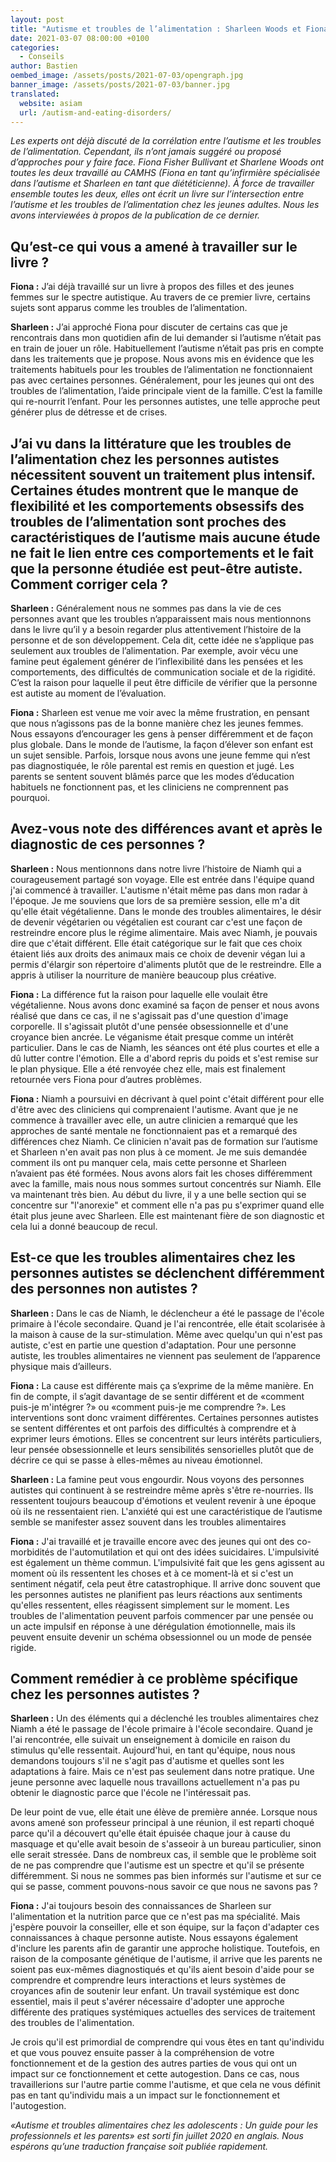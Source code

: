 ```yaml
---
layout: post
title: "Autisme et troubles de l’alimentation : Sharleen Woods et Fiona Fisher Bullivant"
date: 2021-03-07 08:00:00 +0100
categories:
  - Conseils
author: Bastien
oembed_image: /assets/posts/2021-07-03/opengraph.jpg
banner_image: /assets/posts/2021-07-03/banner.jpg
translated:
  website: asiam
  url: /autism-and-eating-disorders/
---
```


*Les experts ont déjà discuté de la corrélation entre l’autisme et les troubles de l’alimentation. Cependant, ils n’ont jamais suggéré ou proposé d’approches pour y faire face. Fiona 
Fisher Bullivant et Sharlene Woods ont toutes les deux travaillé au CAMHS (Fiona en tant qu’infirmière spécialisée dans l’autisme et Sharleen en tant que diététicienne). À force de 
travailler ensemble toutes les deux, elles ont écrit un livre sur l’intersection entre l’autisme et les troubles de l’alimentation chez les jeunes adultes. Nous les avons interviewées à 
propos de la publication de ce dernier.*

## Qu’est-ce qui vous a amené à travailler sur le livre ?

**Fiona&nbsp;:** J’ai déjà travaillé sur un livre à propos des filles et des jeunes femmes sur le spectre autistique. Au travers de ce premier livre, certains 
sujets sont apparus comme les troubles de l’alimentation.

**Sharleen&nbsp;:** J’ai approché Fiona pour discuter de certains cas que je rencontrais dans mon quotidien afin de lui demander si l’autisme n’était pas en train de jouer un rôle. Habituellement 
l’autisme n’était pas pris en compte dans les traitements que je propose. Nous avons mis en évidence que les traitements habituels pour les troubles de l’alimentation ne fonctionnaient pas avec 
certaines personnes. Généralement, pour les jeunes qui ont des troubles de l’alimentation, l’aide principale vient de la famille. C’est la famille qui re-nourrit l’enfant. Pour les personnes autistes,
une telle approche peut générer plus de détresse et de crises.


## J’ai vu dans la littérature que les troubles de l’alimentation chez les personnes autistes nécessitent souvent un traitement plus intensif. Certaines études montrent que le manque de flexibilité et les comportements obsessifs des troubles de l’alimentation sont proches des caractéristiques de l’autisme mais aucune étude ne fait le lien entre ces comportements et le fait que la personne étudiée est peut-être autiste. Comment corriger cela ?

**Sharleen&nbsp;:** Généralement nous ne sommes pas dans la vie de ces personnes avant que les troubles n’apparaissent mais nous mentionnons dans le livre qu’il y a besoin regarder plus 
attentivement l’histoire de la personne et de son développement. Cela dit, cette idée ne s’applique pas seulement aux troubles de l’alimentation. Par exemple, avoir vécu une famine peut 
également générer de l’inflexibilité dans les pensées et les comportements, des difficultés de communication sociale et de la rigidité. C’est la raison pour laquelle il peut être difficile de 
vérifier que la personne est autiste au moment de l’évaluation.

**Fiona&nbsp;:** Sharleen est venue me voir avec la même frustration, en pensant que nous n’agissons pas de la bonne manière chez les jeunes femmes. Nous essayons d’encourager les gens à penser 
différemment et de façon plus globale. Dans le monde de l’autisme, la façon d’élever son enfant est un sujet sensible. 
Parfois, lorsque nous avons une jeune femme qui n’est pas diagnostiquée, le rôle parental est remis en question et jugé. Les parents se sentent souvent blâmés parce que les modes d’éducation 
habituels ne fonctionnent pas, et les cliniciens ne comprennent pas pourquoi.


<amp-img src="/assets/posts/2021-07-03/img1.jpg" layout="fixed" class="center" width="380" height="253" alt="Img1"></amp-img>


## Avez-vous note des différences avant et après le diagnostic de ces personnes ?

**Sharleen&nbsp;:** Nous mentionnons dans notre livre l’histoire de Niamh qui a courageusement partagé son voyage. Elle est entrée dans l'équipe quand j'ai commencé à travailler. L'autisme n'était 
même pas dans mon radar à l'époque. Je me souviens que lors de sa première session, elle m'a dit qu'elle était végétalienne. Dans le monde des troubles alimentaires, le désir de devenir 
végétarien ou végétalien est courant car c'est une façon de restreindre encore plus le régime alimentaire. Mais avec Niamh, je pouvais dire que c'était différent. Elle était catégorique sur 
le fait que ces choix étaient liés aux droits des animaux mais ce choix de devenir végan lui a permis d'élargir son répertoire d'aliments plutôt que de le restreindre. Elle a appris à utiliser la 
nourriture de manière beaucoup plus créative.

**Fiona&nbsp;:** La différence fut la raison pour laquelle elle voulait être végétalienne. Nous avons donc examiné sa façon de penser et nous avons réalisé que dans ce cas, il ne s'agissait pas 
d'une question d'image corporelle. Il s'agissait plutôt d'une pensée obsessionnelle et d'une croyance bien ancrée. Le véganisme était presque comme un intérêt particulier.
Dans le cas de Niamh, les séances ont été plus courtes et elle a dû lutter contre l'émotion. Elle a d'abord repris du poids et s'est remise sur le plan physique. Elle a été renvoyée chez elle, 
mais est finalement retournée vers Fiona pour d’autres problèmes.

**Fiona&nbsp;:** Niamh a poursuivi en décrivant à quel point c'était différent pour elle d'être avec des cliniciens qui comprenaient l'autisme. Avant que je ne commence à travailler avec elle, un 
autre clinicien a remarqué que les approches de santé mentale ne fonctionnaient pas et a remarqué des différences chez Niamh. Ce clinicien n'avait pas de formation sur l’autisme et Sharleen n'en 
avait pas non plus à ce moment. Je me suis demandée comment ils ont pu manquer cela, mais cette personne et Sharleen n’avaient pas été formées. Nous avons alors fait les choses différemment avec la 
famille, mais nous nous sommes surtout concentrés sur Niamh. Elle va maintenant très bien. Au début du livre, il y a une belle section qui se concentre sur "l'anorexie" et comment elle n'a 
pas pu s'exprimer quand elle était plus jeune avec Sharleen. Elle est maintenant fière de son diagnostic et cela lui a donné beaucoup de recul.


<amp-img src="/assets/posts/2021-07-03/img2.jpg" layout="fixed" class="center" width="451" height="339" alt="Img2"></amp-img>

## Est-ce que les troubles alimentaires chez les personnes autistes se déclenchent différemment des personnes non autistes ?

**Sharleen&nbsp;:** Dans le cas de Niamh, le déclencheur a été le passage de l'école primaire à l'école secondaire. Quand je l'ai rencontrée, elle était 
scolarisée à la maison à cause de la sur-stimulation. Même avec quelqu'un qui n'est pas autiste, c'est en partie une question d'adaptation. Pour une personne autiste, les 
troubles alimentaires ne viennent pas seulement de l’apparence physique mais d’ailleurs.

**Fiona&nbsp;:** La cause est différente mais ça s’exprime de la même manière. En fin de compte, il s’agit davantage de se sentir différent et de «comment puis-je m'intégrer ?» ou «comment puis-je 
me comprendre ?». Les interventions sont donc vraiment différentes. Certaines personnes autistes se sentent différentes et ont parfois des difficultés à comprendre et à exprimer leurs émotions. 
Elles se concentrent sur leurs intérêts particuliers, leur pensée obsessionnelle et leurs sensibilités sensorielles plutôt que de décrire ce qui se passe à elles-mêmes au niveau émotionnel.

**Sharleen&nbsp;:** La famine peut vous engourdir. Nous voyons des personnes autistes qui continuent à se restreindre même après s'être re-nourries. Ils ressentent toujours beaucoup d'émotions et 
veulent revenir à une époque où ils ne ressentaient rien. L'anxiété qui est une caractéristique de l’autisme semble se manifester assez souvent dans les troubles alimentaires 

**Fiona&nbsp;:** J'ai travaillé et je travaille encore avec des jeunes qui ont des co-morbidités de l'automutilation et qui ont des idées suicidaires. 
L'impulsivité est également un thème commun. L'impulsivité fait que les gens agissent au moment où ils ressentent les choses et à ce moment-là et si c'est un sentiment négatif, cela peut être 
catastrophique. Il arrive donc souvent que les personnes autistes ne planifient pas leurs réactions aux sentiments qu'elles ressentent, elles réagissent simplement sur le moment. Les troubles de 
l'alimentation peuvent parfois commencer par une pensée ou un acte impulsif en réponse à une dérégulation émotionnelle, mais ils peuvent ensuite devenir un schéma obsessionnel ou un mode de pensée rigide.


## Comment remédier à ce problème spécifique chez les personnes autistes ?

**Sharleen&nbsp;:** Un des éléments qui a déclenché les troubles alimentaires chez Niamh a été le passage de l'école primaire à l'école secondaire. Quand je l'ai rencontrée, 
elle suivait un enseignement à domicile en raison du stimulus qu'elle ressentait. Aujourd'hui, en tant qu'équipe, nous nous demandons toujours s'il ne s'agit pas d'autisme et 
quelles sont les adaptations à faire. Mais ce n'est pas seulement dans notre pratique. Une jeune personne avec laquelle nous travaillons actuellement n'a pas pu obtenir le diagnostic parce 
que l'école ne l'intéressait pas.

De leur point de vue, elle était une élève de première année. Lorsque nous avons amené son professeur principal à une réunion, il est reparti choqué parce qu'il a découvert qu'elle était 
épuisée chaque jour à cause du masquage et qu'elle avait besoin de s'asseoir à un bureau particulier, sinon elle serait stressée. Dans de nombreux cas, il semble que le problème soit de ne
pas comprendre que l'autisme est un spectre et qu'il se présente différemment. Si nous ne sommes pas bien informés sur l'autisme et sur ce qui se passe, comment pouvons-nous savoir ce que nous
ne savons pas ?

**Fiona&nbsp;:** J'ai toujours besoin des connaissances de Sharleen sur l'alimentation et la nutrition parce que ce n'est pas ma spécialité. Mais j'espère pouvoir la conseiller, elle et son équipe, 
sur la façon d'adapter ces connaissances à chaque personne autiste. Nous essayons également d'inclure les parents afin de garantir une approche holistique. Toutefois, en raison de la composante
génétique de l'autisme, il arrive que les parents ne soient pas eux-mêmes diagnostiqués et qu'ils aient besoin d'aide pour se comprendre et comprendre leurs interactions et leurs systèmes de
croyances afin de soutenir leur enfant. Un travail systémique est donc essentiel, mais il peut s'avérer nécessaire d'adopter une approche différente des pratiques systémiques actuelles des
services de traitement des troubles de l'alimentation.

Je crois qu'il est primordial de comprendre qui vous êtes en tant qu'individu et que vous pouvez ensuite passer à la compréhension de votre fonctionnement et de la gestion des autres parties
de vous qui ont un impact sur ce fonctionnement et cette autogestion. Dans ce cas, nous travaillerions sur l'autre partie comme l'autisme, et que cela ne vous définit pas en tant qu'individu
mais a un impact sur le fonctionnement et l'autogestion.

*&laquo;Autisme et troubles alimentaires chez les adolescents&nbsp;: Un guide pour les professionnels et les parents&raquo; est sorti fin juillet 2020 en anglais. Nous espérons qu’une traduction française soit publiée rapidement.*
